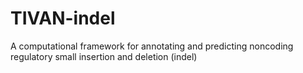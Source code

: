 # TIVAN-indel
A computational framework for annotating and predicting noncoding regulatory small insertion and deletion (indel)
